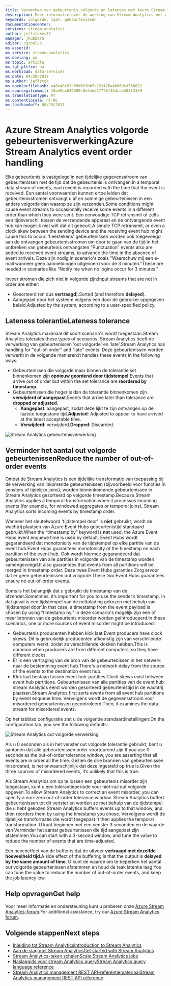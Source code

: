```yaml
---
title: Verwerken van gebeurtenis volgorde en lateness met Azure Stream Analytics | Microsoft Docs
description: Meer informatie over de werking van Stream Analytics met out volgorde of laat gebeurtenissen in gegevensstromen.
keywords: volgorde, laat, gebeurtenissen
documentationcenter: 
services: stream-analytics
author: jeffstokes72
manager: jhubbard
editor: cgronlun
ms.assetid: 
ms.service: stream-analytics
ms.devlang: na
ms.topic: article
ms.tgt_pltfrm: na
ms.workload: data-services
ms.date: 04/20/2017
ms.author: jeffstok
ms.openlocfilehash: a48e48c5fc65d0ffbb7c23f426a4b06dcd568821
ms.sourcegitcommit: 18ad9bc049589c8e44ed277f8f43dcaa483f3339
ms.translationtype: MT
ms.contentlocale: nl-NL
ms.lasthandoff: 08/29/2017
---
```

# <a name="azure-stream-analytics-event-order-handling"></a><span data-ttu-id="30c74-104">Azure Stream Analytics volgorde gebeurtenisverwerking</span><span class="sxs-lookup"><span data-stu-id="30c74-104">Azure Stream Analytics event order handling</span></span>

<span data-ttu-id="30c74-105">Elke gebeurtenis is vastgelegd in een tijdelijke gegevensstroom van gebeurtenissen met de tijd dat de gebeurtenis is ontvangen.</span><span class="sxs-lookup"><span data-stu-id="30c74-105">In a temporal data stream of events, each event is recorded with the time that the event is received.</span></span> <span data-ttu-id="30c74-106">Een aantal voorwaarden kunnen ertoe leiden dat gebeurtenisstromen ontvangt u af en sommige gebeurtenissen in een andere volgorde dan waarop ze zijn verzonden.</span><span class="sxs-lookup"><span data-stu-id="30c74-106">Some conditions might cause event streams to occasionally receive some events in a different order than which they were sent.</span></span> <span data-ttu-id="30c74-107">Een eenvoudige TCP retransmit of zelfs een tijdsverschil tussen de verzendende apparaat en de ontvangende event hub kan mogelijk niet wilt dat dit gebeurt.</span><span class="sxs-lookup"><span data-stu-id="30c74-107">A simple TCP retransmit, or even a clock skew between the sending device and the receiving event hub might cause this to occur.</span></span> <span data-ttu-id="30c74-108">'Leestekens' gebeurtenissen worden ook toegevoegd aan de ontvangen gebeurtenisstromen om door te gaan van de tijd in het ontbreken van gebeurtenis ontvangsten.</span><span class="sxs-lookup"><span data-stu-id="30c74-108">“Punctuation” events also are added to received event streams, to advance the time in the absence of event arrivals.</span></span> <span data-ttu-id="30c74-109">Deze zijn nodig in scenario's zoals "Waarschuw mij een e-mail wanneer geen aanmeldingen uitgevoerd voor de 3 minuten."</span><span class="sxs-lookup"><span data-stu-id="30c74-109">These are needed in scenarios like “Notify me when no logins occur for 3 minutes."</span></span>

<span data-ttu-id="30c74-110">Invoer stromen die zich niet in volgorde zijn:</span><span class="sxs-lookup"><span data-stu-id="30c74-110">Input streams that are not in order are either:</span></span>
* <span data-ttu-id="30c74-111">Gesorteerd (en dus **vertraagd**).</span><span class="sxs-lookup"><span data-stu-id="30c74-111">Sorted (and therefore **delayed**).</span></span>
* <span data-ttu-id="30c74-112">Aangepast door het systeem volgens een door de gebruiker opgegeven beleid.</span><span class="sxs-lookup"><span data-stu-id="30c74-112">Adjusted by the system, according to a user-specified policy.</span></span>


## <a name="lateness-tolerance"></a><span data-ttu-id="30c74-113">Lateness tolerantie</span><span class="sxs-lookup"><span data-stu-id="30c74-113">Lateness tolerance</span></span>
<span data-ttu-id="30c74-114">Stream Analytics maximaal dit soort scenario's wordt toegestaan.</span><span class="sxs-lookup"><span data-stu-id="30c74-114">Stream Analytics tolerates these types of scenarios.</span></span> <span data-ttu-id="30c74-115">Stream Analytics heeft de verwerking van gebeurtenissen 'out volgorde' en 'late'.</span><span class="sxs-lookup"><span data-stu-id="30c74-115">Stream Analytics has handling for "out-of-order" and "late" events.</span></span> <span data-ttu-id="30c74-116">Deze gebeurtenissen worden verwerkt in de volgende manieren:</span><span class="sxs-lookup"><span data-stu-id="30c74-116">It handles these events in the following ways:</span></span>

* <span data-ttu-id="30c74-117">Gebeurtenissen die volgorde maar binnen de tolerantie set binnenkomen zijn **opnieuw geordend door tijdstempel**.</span><span class="sxs-lookup"><span data-stu-id="30c74-117">Events that arrive out of order but within the set tolerance are **reordered by timestamp**.</span></span>
* <span data-ttu-id="30c74-118">Gebeurtenissen die hoger is dan de tolerantie binnenkomen zijn **verwijderd of aangepast**.</span><span class="sxs-lookup"><span data-stu-id="30c74-118">Events that arrive later than tolerance are **dropped or adjusted**.</span></span>
    * <span data-ttu-id="30c74-119">**Aangepast**: aangepast, zodat deze lijkt te zijn ontvangen op de laatste toegestane tijd.</span><span class="sxs-lookup"><span data-stu-id="30c74-119">**Adjusted**: Adjusted to appear to have arrived at the latest acceptable time.</span></span>
    * <span data-ttu-id="30c74-120">**Verwijderd**: verwijderd.</span><span class="sxs-lookup"><span data-stu-id="30c74-120">**Dropped**: Discarded.</span></span>

![Stream Analytics gebeurtenisverwerking](media/stream-analytics-event-handling/stream-analytics-event-handling.png)

## <a name="reduce-the-number-of-out-of-order-events"></a><span data-ttu-id="30c74-122">Verminder het aantal out volgorde gebeurtenissen</span><span class="sxs-lookup"><span data-stu-id="30c74-122">Reduce the number of out-of-order events</span></span>

<span data-ttu-id="30c74-123">Omdat de Stream Analytics is een tijdelijke transformatie van toepassing bij de verwerking van inkomende gebeurtenissen (bijvoorbeeld voor functies in vensters of tijdelijke joins), worden binnenkomende gebeurtenissen in Stream Analytics gesorteerd op volgorde timestamp.</span><span class="sxs-lookup"><span data-stu-id="30c74-123">Because Stream Analytics applies a temporal transformation when it processes incoming events (for example, for windowed aggregates or temporal joins), Stream Analytics sorts incoming events by timestamp order.</span></span>

<span data-ttu-id="30c74-124">Wanneer het sleutelwoord 'tijdstempel door' is **niet** gebruikt, wordt de wachtrij plaatsen van Azure Event Hubs gebeurtenistijd standaard gebruikt.</span><span class="sxs-lookup"><span data-stu-id="30c74-124">When the “timestamp by” keyword is **not** used, the Azure Event Hubs event enqueue time is used by default.</span></span> <span data-ttu-id="30c74-125">Event Hubs wordt gegarandeerd dat monotonicity van de tijdstempel op elke partitie van de event hub.</span><span class="sxs-lookup"><span data-stu-id="30c74-125">Event Hubs guarantees monotonicity of the timestamp on each partition of the event hub.</span></span> <span data-ttu-id="30c74-126">Ook wordt hiermee gegarandeerd dat gebeurtenissen van alle partities in volgorde van de timestamp worden samengevoegd.</span><span class="sxs-lookup"><span data-stu-id="30c74-126">It also guarantees that events from all partitions will be merged in timestamp order.</span></span> <span data-ttu-id="30c74-127">Deze twee Event Hubs garanties Zorg ervoor dat er geen gebeurtenissen out volgorde.</span><span class="sxs-lookup"><span data-stu-id="30c74-127">These two Event Hubs guarantees ensure no out-of-order events.</span></span>

<span data-ttu-id="30c74-128">Soms is het belangrijk dat u gebruikt de timestamp van de afzender.</span><span class="sxs-lookup"><span data-stu-id="30c74-128">Sometimes, it’s important for you to use the sender’s timestamp.</span></span> <span data-ttu-id="30c74-129">In dat geval is een tijdstempel van de nettolading gekozen met behulp van 'tijdstempel door'.</span><span class="sxs-lookup"><span data-stu-id="30c74-129">In that case, a timestamp from the event payload is chosen by using “timestamp by.”</span></span> <span data-ttu-id="30c74-130">In deze scenario's mogelijk zijn een of meer bronnen van de gebeurtenis misorder worden geïntroduceerd:</span><span class="sxs-lookup"><span data-stu-id="30c74-130">In these scenarios, one or more sources of event misorder might be introduced:</span></span>

* <span data-ttu-id="30c74-131">Gebeurtenis producenten hebben klok laat.</span><span class="sxs-lookup"><span data-stu-id="30c74-131">Event producers have clock skews.</span></span> <span data-ttu-id="30c74-132">Dit is gebruikelijk producenten afkomstig zijn van verschillende computers werkt, zodat ze verschillende klokken hebben.</span><span class="sxs-lookup"><span data-stu-id="30c74-132">This is common when producers are from different computers, so they have different clocks.</span></span>
* <span data-ttu-id="30c74-133">Er is een vertraging van de bron van de gebeurtenissen in het netwerk naar de bestemming event hub.</span><span class="sxs-lookup"><span data-stu-id="30c74-133">There's a network delay from the source of the events to the destination event hub.</span></span>
* <span data-ttu-id="30c74-134">Klok laat bestaan tussen event hub-partities.</span><span class="sxs-lookup"><span data-stu-id="30c74-134">Clock skews exist between event hub partitions.</span></span> <span data-ttu-id="30c74-135">Gebeurtenissen van alle partities van de event hub stream Analytics eerst worden gesorteerd gebeurtenistijd in de wachtrij plaatsen.</span><span class="sxs-lookup"><span data-stu-id="30c74-135">Stream Analytics first sorts events from all event hub partitions by event enqueue time.</span></span> <span data-ttu-id="30c74-136">Vervolgens wordt de gegevensstroom voor misordered gebeurtenissen gecontroleerd.</span><span class="sxs-lookup"><span data-stu-id="30c74-136">Then, it examines the data stream for misordered events.</span></span>

<span data-ttu-id="30c74-137">Op het tabblad configuratie ziet u de volgende standaardinstellingen:</span><span class="sxs-lookup"><span data-stu-id="30c74-137">On the configuration tab, you see the following defaults:</span></span>

![Stream Analytics out volgorde verwerking](media/stream-analytics-event-handling/stream-analytics-out-of-order-handling.png)

<span data-ttu-id="30c74-139">Als u 0 seconden als in het venster out volgorde tolerantie gebruikt, bent u aantonen dat alle gebeurtenissen order voortdurend zijn.</span><span class="sxs-lookup"><span data-stu-id="30c74-139">If you use 0 seconds as the out-of-order tolerance window, you are asserting that all events are in order all the time.</span></span> <span data-ttu-id="30c74-140">Gezien de drie bronnen van gebeurtenissen misordered, is het onwaarschijnlijk dat deze ingesteld op true is.</span><span class="sxs-lookup"><span data-stu-id="30c74-140">Given the three sources of misordered events, it’s unlikely that this is true.</span></span> 

<span data-ttu-id="30c74-141">Als Stream Analytics om op te lossen een gebeurtenis misorder zijn toegestaan, kunt u een tolerantieperiode voor niet-nul out volgorde opgeven.</span><span class="sxs-lookup"><span data-stu-id="30c74-141">To allow Stream Analytics to correct an event misorder, you can specify a non-zero out-of-order tolerance window.</span></span> <span data-ttu-id="30c74-142">Stream Analytics buffert gebeurtenissen tot dit venster en worden ze met behulp van de tijdstempel die u hebt gekozen.</span><span class="sxs-lookup"><span data-stu-id="30c74-142">Stream Analytics buffers events up to that window, and then reorders them by using the timestamp you chose.</span></span> <span data-ttu-id="30c74-143">Vervolgens wordt de tijdelijke transformatie die wordt toegepast.</span><span class="sxs-lookup"><span data-stu-id="30c74-143">It then applies the temporal transformation.</span></span> <span data-ttu-id="30c74-144">U kunt beginnen met een venster 3 seconden en de waarde van Verminder het aantal gebeurtenissen die tijd aangepast zijn afstemmen.</span><span class="sxs-lookup"><span data-stu-id="30c74-144">You can start with a 3-second window, and tune the value to reduce the number of events that are time-adjusted.</span></span> 

<span data-ttu-id="30c74-145">Een neveneffect van de buffer is dat de uitvoer **vertraagd met dezelfde hoeveelheid tijd**.</span><span class="sxs-lookup"><span data-stu-id="30c74-145">A side effect of the buffering is that the output is **delayed by the same amount of time**.</span></span> <span data-ttu-id="30c74-146">U kunt de waarde om te beperken het aantal out volgorde gebeurtenissen afstemmen en houd de taak latentie laag.</span><span class="sxs-lookup"><span data-stu-id="30c74-146">You can tune the value to reduce the number of out-of-order events, and keep the job latency low.</span></span>

## <a name="get-help"></a><span data-ttu-id="30c74-147">Help opvragen</span><span class="sxs-lookup"><span data-stu-id="30c74-147">Get help</span></span>
<span data-ttu-id="30c74-148">Voor meer informatie en ondersteuning kunt u proberen onze [Azure Stream Analytics-forum](https://social.msdn.microsoft.com/Forums/en-US/home?forum=AzureStreamAnalytics).</span><span class="sxs-lookup"><span data-stu-id="30c74-148">For additional assistance, try our [Azure Stream Analytics forum](https://social.msdn.microsoft.com/Forums/en-US/home?forum=AzureStreamAnalytics).</span></span>

## <a name="next-steps"></a><span data-ttu-id="30c74-149">Volgende stappen</span><span class="sxs-lookup"><span data-stu-id="30c74-149">Next steps</span></span>
* [<span data-ttu-id="30c74-150">Inleiding tot Stream Analytics</span><span class="sxs-lookup"><span data-stu-id="30c74-150">Introduction to Stream Analytics</span></span>](stream-analytics-introduction.md)
* [<span data-ttu-id="30c74-151">Aan de slag met Stream Analytics</span><span class="sxs-lookup"><span data-stu-id="30c74-151">Get started with Stream Analytics</span></span>](stream-analytics-real-time-fraud-detection.md)
* [<span data-ttu-id="30c74-152">Stream Analytics-taken schalen</span><span class="sxs-lookup"><span data-stu-id="30c74-152">Scale Stream Analytics jobs</span></span>](stream-analytics-scale-jobs.md)
* [<span data-ttu-id="30c74-153">Naslaggids voor stream Analytics query</span><span class="sxs-lookup"><span data-stu-id="30c74-153">Stream Analytics query language reference</span></span>](https://msdn.microsoft.com/library/azure/dn834998.aspx)
* [<span data-ttu-id="30c74-154">Stream Analytics management REST API-referentiemateriaal</span><span class="sxs-lookup"><span data-stu-id="30c74-154">Stream Analytics management REST API reference</span></span>](https://msdn.microsoft.com/library/azure/dn835031.aspx)